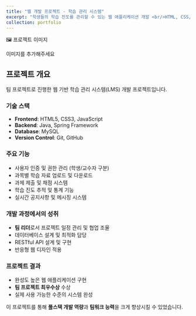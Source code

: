 ```yaml
---
title: "웹 개발 프로젝트 - 학습 관리 시스템"
excerpt: "학생들의 학습 진도를 관리할 수 있는 웹 애플리케이션 개발 <br/>HTML, CSS, JavaScript, Java 사용"
collection: portfolio
---
```


<div class="portfolio-image-placeholder">
  <div class="portfolio-image-container">
    <div class="portfolio-image-text">
      <p>🖼️ 프로젝트 이미지</p>
      <p>이미지를 추가해주세요</p>
    </div>
  </div>
</div>

## 프로젝트 개요
팀 프로젝트로 진행한 웹 기반 학습 관리 시스템(LMS) 개발 프로젝트입니다.

### 기술 스택
- **Frontend**: HTML5, CSS3, JavaScript
- **Backend**: Java, Spring Framework
- **Database**: MySQL
- **Version Control**: Git, GitHub

### 주요 기능
- 사용자 인증 및 권한 관리 (학생/교수자 구분)
- 과목별 학습 자료 업로드 및 다운로드
- 과제 제출 및 채점 시스템
- 학습 진도 추적 및 통계 기능
- 실시간 공지사항 및 메시징 시스템

### 개발 과정에서의 성취
- **팀 리더**로서 프로젝트 일정 관리 및 협업 조율
- 데이터베이스 설계 및 최적화 담당
- RESTful API 설계 및 구현
- 반응형 웹 디자인 적용

### 프로젝트 결과
- 완성도 높은 웹 애플리케이션 구현
- **팀 프로젝트 최우수상** 수상
- 실제 사용 가능한 수준의 시스템 완성

이 프로젝트를 통해 **풀스택 개발 역량**과 **팀워크 능력**을 크게 향상시킬 수 있었습니다.